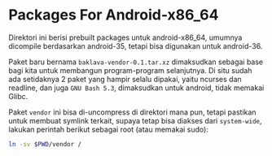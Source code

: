 # Packages For Android-x86_64

Direktori ini berisi prebuilt packages untuk android-x86_64, umumnya dicompile berdasarkan android-35,
tetapi bisa digunakan untuk android-36.

Paket baru bernama `baklava-vendor-0.1.tar.xz` dimaksudkan sebagai base bagi kita untuk membangun program-program
selanjutnya. Di situ sudah ada setidaknya 2 paket yang hampir selalu dipakai, yaitu ncurses dan readline, dan juga
`GNU Bash 5.3`, dimaksudkan untuk android, tidak memakai Glibc.

Paket `vendor` ini bisa di-uncompress di direktori mana pun, tetapi pastikan untuk membuat symlink terkait, supaya
tetap bisa diakses dari `system-wide`, lakukan perintah berikut sebagai root (atau memakai sudo):

```bash
ln -sv $PWD/vendor /
```


